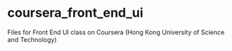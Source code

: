 # coursera_front_end_ui
Files for Front End UI class on Coursera (Hong Kong University of Science and Technology)

